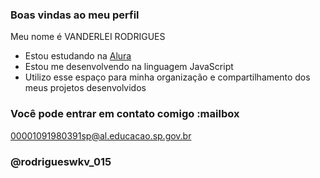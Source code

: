 ### Boas vindas ao meu perfil ###

Meu nome é VANDERLEI RODRIGUES

- Estou estudando na [Alura](https://www.alura.com.br)
- Estou me desenvolvendo na linguagem JavaScript
- Utilizo esse espaço para minha organização e compartilhamento dos meus projetos desenvolvidos

### Você pode entrar em contato comigo :mailbox

00001091980391sp@al.educacao.sp.gov.br

### @rodrigueswkv_015

